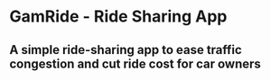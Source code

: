 # GamRide - Ride Sharing App
## A simple ride-sharing app to ease traffic congestion and cut ride cost for car owners
